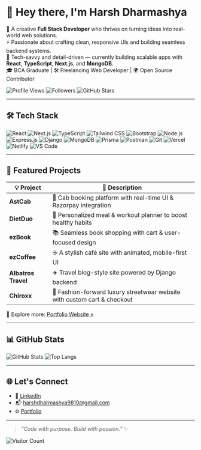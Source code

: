 # 👋 Hey there, I'm Harsh Dharmashya

🚀 A creative **Full Stack Developer** who thrives on turning ideas into real-world web solutions.  
⚡ Passionate about crafting clean, responsive UIs and building seamless backend systems.  
🎯 Tech-savvy and detail-driven — currently building scalable apps with **React**, **TypeScript**, **Next.js**, and **MongoDB**.  
🎓 BCA Graduate | 🛠️ Freelancing Web Developer | 🌍 Open Source Contributor

![Profile Views](https://komarev.com/ghpvc/?username=harshdharmashya&label=Profile%20views&color=0e75b6&style=flat)
![Followers](https://img.shields.io/github/followers/harshdharmashya?label=Followers&style=social)
![GitHub Stars](https://img.shields.io/github/stars/harshdharmashya?style=social)

---

## 🛠️ Tech Stack

![React](https://img.shields.io/badge/React-20232A?style=for-the-badge&logo=react&logoColor=61DAFB)
![Next.js](https://img.shields.io/badge/Next.js-black?style=for-the-badge&logo=next.js&logoColor=white)
![TypeScript](https://img.shields.io/badge/TypeScript-007ACC?style=for-the-badge&logo=typescript&logoColor=white)
![Tailwind CSS](https://img.shields.io/badge/Tailwind_CSS-38B2AC?style=for-the-badge&logo=tailwind-css&logoColor=white)
![Bootstrap](https://img.shields.io/badge/Bootstrap-563D7C?style=for-the-badge&logo=bootstrap&logoColor=white)
![Node.js](https://img.shields.io/badge/Node.js-339933?style=for-the-badge&logo=nodedotjs&logoColor=white)
![Express.js](https://img.shields.io/badge/Express.js-000000?style=for-the-badge&logo=express&logoColor=white)
![Django](https://img.shields.io/badge/Django-092E20?style=for-the-badge&logo=django&logoColor=white)
![MongoDB](https://img.shields.io/badge/MongoDB-4EA94B?style=for-the-badge&logo=mongodb&logoColor=white)
![Prisma](https://img.shields.io/badge/Prisma-3982CE?style=for-the-badge&logo=prisma&logoColor=white)
![Postman](https://img.shields.io/badge/Postman-FF6C37?style=for-the-badge&logo=postman&logoColor=white)
![Git](https://img.shields.io/badge/Git-F05032?style=for-the-badge&logo=git&logoColor=white)
![Vercel](https://img.shields.io/badge/Vercel-000000?style=for-the-badge&logo=vercel&logoColor=white)
![Netlify](https://img.shields.io/badge/Netlify-00C7B7?style=for-the-badge&logo=netlify&logoColor=white)
![VS Code](https://img.shields.io/badge/VS%20Code-007ACC?style=for-the-badge&logo=visual-studio-code&logoColor=white)

---

## 🚀 Featured Projects

| 💡 Project | 🌟 Description |
|-----------|----------------|
| **AstCab** | 🚖 Cab booking platform with real-time UI & Razorpay integration |
| **DietDuo** | 🥗 Personalized meal & workout planner to boost healthy habits |
| **ezBook** | 📚 Seamless book shopping with cart & user-focused design |
| **ezCoffee** | ☕ A stylish café site with animated, mobile-first UI |
| **Albatros Travel** | ✈️ Travel blog-style site powered by Django backend |
| **Chiroxx** | 👕 Fashion-forward luxury streetwear website with custom cart & checkout |

🎯 Explore more: [Portfolio Website »]([https://portfolio-3e361.web.app](https://harsh-website-developer-portfolio.vercel.app/))

---

## 📊 GitHub Stats

![GitHub Stats](https://github-readme-stats.vercel.app/api?username=harshdharmashya&show_icons=true&theme=tokyonight&count_private=true)
![Top Langs](https://github-readme-stats.vercel.app/api/top-langs/?username=harshdharmashya&layout=compact&theme=tokyonight)

---

## 🌐 Let's Connect

- 💼 [LinkedIn](https://www.linkedin.com/in/harsh-dharmashya-859922287/)
- 📬 harshdharmashya9810@gmail.com  
- 🌐 [Portfolio]([https://portfolio-3e361.web.app](https://harsh-website-developer-portfolio.vercel.app/))

---

> _“Code with purpose. Build with passion.”_ ✨

![Visitor Count](https://profile-counter.glitch.me/harshdharmashya/count.svg)
